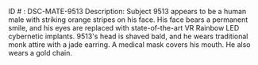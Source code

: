 ID # : DSC-MATE-9513
Description: Subject 9513 appears to be a human male with striking orange stripes on his face. His face bears a permanent smile, and his eyes are replaced with state-of-the-art VR Rainbow LED cybernetic implants. 9513's head is shaved bald, and he wears traditional monk attire with a jade earring. A medical mask covers his mouth. He also wears a gold chain.
